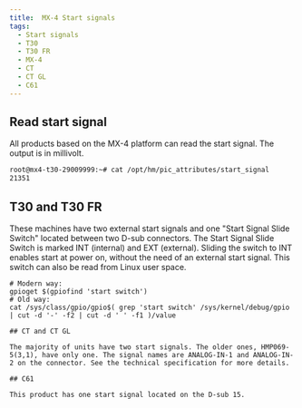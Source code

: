 ```yaml
---
title:  MX-4 Start signals
tags:
  - Start signals
  - T30
  - T30 FR
  - MX-4
  - CT
  - CT GL
  - C61
---
```


## Read start signal

All products based on the MX-4 platform can read the start signal. The output is in millivolt.
```bash
root@mx4-t30-29009999:~# cat /opt/hm/pic_attributes/start_signal
21351
```

## T30 and T30 FR

These machines have two external start signals and one "Start Signal Slide Switch" located between two D-sub connectors. The Start Signal Slide Switch is marked INT (internal) and EXT (external). Sliding the switch to INT enables start at power on, without the need of an external start signal. This switch can also be read from Linux user space.
```
# Modern way:
gpioget $(gpiofind 'start switch')
# Old way:
cat /sys/class/gpio/gpio$( grep 'start switch' /sys/kernel/debug/gpio | cut -d '-' -f2 | cut -d ' ' -f1 )/value

## CT and CT GL

The majority of units have two start signals. The older ones, HMP069-5(3,1), have only one. The signal names are ANALOG-IN-1 and ANALOG-IN-2 on the connector. See the technical specification for more details.

## C61

This product has one start signal located on the D-sub 15.




